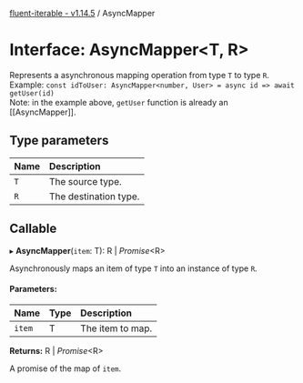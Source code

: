 [fluent-iterable - v1.14.5](../README.md) / AsyncMapper

# Interface: AsyncMapper<T, R\>

Represents a asynchronous mapping operation from type `T` to type `R`.<br>
  Example: `const idToUser: AsyncMapper<number, User> = async id => await getUser(id)`<br>
  Note: in the example above, `getUser` function is already an [[AsyncMapper]].

## Type parameters

| Name | Description |
| :------ | :------ |
| `T` | The source type. |
| `R` | The destination type. |

## Callable

▸ **AsyncMapper**(`item`: T): R \| *Promise*<R\>

Asynchronously maps an item of type `T` into an instance of type `R`.

#### Parameters:

| Name | Type | Description |
| :------ | :------ | :------ |
| `item` | T | The item to map. |

**Returns:** R \| *Promise*<R\>

A promise of the map of `item`.
